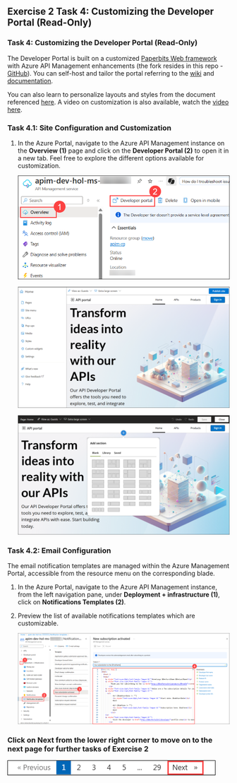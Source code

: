 ## Exercise 2 Task 4: Customizing the Developer Portal (Read-Only)

### Task 4: Customizing the Developer Portal (Read-Only)

The Developer Portal is built on a customized [Paperbits Web framework](https://paperbits.io/) with Azure API Management enhancements (the fork resides in this repo - [GitHub](https://github.com/Azure/api-management-developer-portal)). You can self-host and tailor the portal referring to the [wiki](https://github.com/Azure/api-management-developer-portal/wiki) and [documentation](https://docs.microsoft.com/en-us/azure/api-management/api-management-howto-developer-portal). 

You can also learn to personalize layouts and styles from the document referenced [here](https://docs.microsoft.com/en-us/azure/api-management/api-management-howto-developer-portal-customize). A video on customization is also available, watch the [video here](https://www.youtube.com/watch?v=5mMtUSmfUlw).

### Task 4.1: Site Configuration and Customization

1. In the Azure Portal, navigate to the Azure API Management instance on the **Overview (1)** page and click on the **Developer Portal (2)** to open it in a new tab. Feel free to explore the different options available for customization.

   ![APIM Developer Portal](media/E2T1S1-0109.png) 

   ![APIM Developer Portal Admin Launch](media/E2T4.1S1.2-0109.png)

   ![APIM Developer Portal Config](media/E2T4.1S1.3-0109.png)

### Task 4.2: Email Configuration

The email notification templates are managed within the Azure Management Portal, accessible from the resource menu on the corresponding blade.

1. In the Azure Portal, navigate to the Azure API Management instance, from the left navigation pane, under **Deployment + infrastructure (1)**, click on **Notifications Templates (2)**. 

1. Preview the list of available notifications templates which are customizable.

   ![APIM Notifications](media/E2T4.2S2-0109.png)

### Click on Next from the lower right corner to move on to the next page for further tasks of Exercise 2

  ![](../gs/media/api-07.png)